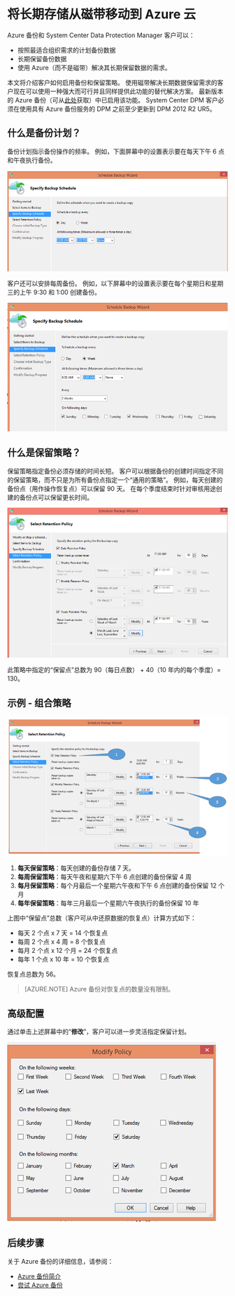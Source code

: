 <properties
    pageTitle="使用 Azure 备份来替换磁带基础结构 | Azure"
    description="了解如何 Azure 备份如何提供类似于磁带的语义，让你在 Azure 中备份和还原数据"
    services="backup"
    documentationcenter=""
    author="trinadhk"
    manager="vijayts"
    editor=""
    translationtype="Human Translation" />
<tags
    ms.assetid="2e1bb67d-986c-4437-8056-3a63169b4214"
    ms.service="backup"
    ms.devlang="na"
    ms.topic="article"
    ms.tgt_pltfrm="na"
    ms.workload="storage-backup-recovery"
    ms.date="1/10/2017"
    wacn.date="04/24/2017"
    ms.author="saurse;trinadhk;markgal"
    ms.custom="H1Hack27Feb2017"
    ms.sourcegitcommit="a114d832e9c5320e9a109c9020fcaa2f2fdd43a9"
    ms.openlocfilehash="5bbbd303dd9b82622b2c3391e607a51a56a27693"
    ms.lasthandoff="04/14/2017" />

# <a name="move-your-long-term-storage-from-tape-to-the-azure-cloud"></a>将长期存储从磁带移动到 Azure 云
Azure 备份和 System Center Data Protection Manager 客户可以：

- 按照最适合组织需求的计划备份数据
- 长期保留备份数据
- 使用 Azure（而不是磁带）解决其长期保留数据的需求。

本文将介绍客户如何启用备份和保留策略。 使用磁带解决长期数据保留需求的客户现在可以使用一种强大而可行并且同样提供此功能的替代解决方案。 最新版本的 Azure 备份（可从[此处](http://aka.ms/azurebackup_agent)获取）中已启用该功能。 System Center DPM 客户必须在使用具有 Azure 备份服务的 DPM 之前至少更新到 DPM 2012 R2 UR5。

## <a name="what-is-the-backup-schedule"></a>什么是备份计划？
备份计划指示备份操作的频率。 例如，下面屏幕中的设置表示要在每天下午 6 点和午夜执行备份。

![每日计划](./media/backup-azure-backup-cloud-as-tape/dailybackupschedule.png)

客户还可以安排每周备份。 例如，以下屏幕中的设置表示要在每个星期日和星期三的上午 9:30 和 1:00 创建备份。

![每周计划](./media/backup-azure-backup-cloud-as-tape/weeklybackupschedule.png)

## <a name="what-is-the-retention-policy"></a>什么是保留策略？
保留策略指定备份必须存储的时间长短。 客户可以根据备份的创建时间指定不同的保留策略，而不只是为所有备份点指定一个“通用的策略”。 例如，每天创建的备份点（用作操作恢复点）可以保留 90 天。 在每个季度结束时针对审核用途创建的备份点可以保留更长时间。

![保留策略](./media/backup-azure-backup-cloud-as-tape/retentionpolicy.png)

此策略中指定的“保留点”总数为 90（每日点数） + 40（10 年内的每个季度）= 130。

## <a name="example---putting-both-together"></a>示例 - 组合策略
![示例屏幕](./media/backup-azure-backup-cloud-as-tape/samplescreen.png)

1. **每天保留策略**：每天创建的备份存储 7 天。
2. **每周保留策略**：每天午夜和星期六下午 6 点创建的备份保留 4 周
3. **每月保留策略**：每个月最后一个星期六午夜和下午 6 点创建的备份保留 12 个月
4. **每年保留策略**：每年三月最后一个星期六午夜执行的备份保留 10 年

上图中“保留点”总数（客户可从中还原数据的恢复点）计算方式如下：

- 每天 2 个点 x 7 天 = 14 个恢复点
- 每周 2 个点 x 4 周 = 8 个恢复点
- 每月 2 个点 x 12 个月 = 24 个恢复点
- 每年 1 个点 x 10 年 = 10 个恢复点

恢复点总数为 56。

> [AZURE.NOTE]
> Azure 备份对恢复点的数量没有限制。
>
>

## <a name="advanced-configuration"></a>高级配置
通过单击上述屏幕中的“**修改**”，客户可以进一步灵活指定保留计划。

![修改](./media/backup-azure-backup-cloud-as-tape/modify.png)

## <a name="next-steps"></a>后续步骤
关于 Azure 备份的详细信息，请参阅：

- [Azure 备份简介](/documentation/articles/backup-introduction-to-azure-backup/)
- [尝试 Azure 备份](/documentation/articles/backup-try-azure-backup-in-10-mins/)

<!--Update_Description: wording update-->